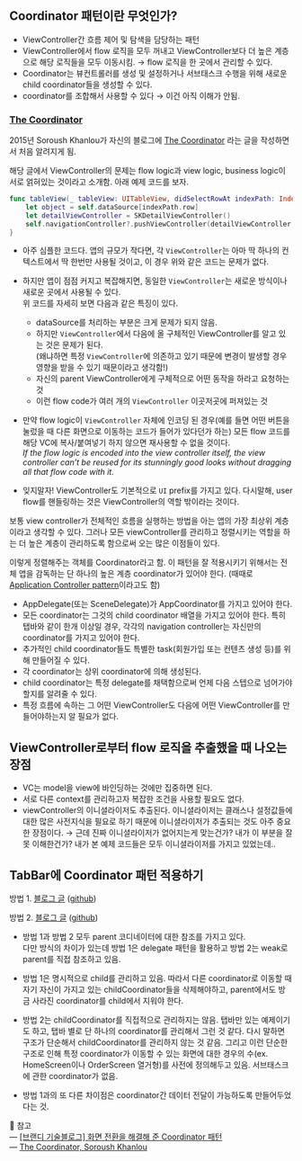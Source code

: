 ## Coordinator 패턴이란 무엇인가?

- ViewController간 흐름 제어 및 탐색을 담당하는 패턴
- ViewController에서 flow 로직을 모두 꺼내고 ViewController보다 더 높은 계층으로 해당 로직들을 모두 이동시킴. → flow 로직을 한 곳에서 관리할 수 있다.
- Coordinator는 뷰컨트롤러를 생성 및 설정하거나 서브태스크 수행을 위해 새로운 child coordinator들을 생성할 수 있다.
- coordinator를 조합해서 사용할 수 있다 → 이건 아직 이해가 안됨.

### [The Coordinator](https://khanlou.com/2015/01/the-coordinator/)

2015년 Soroush Khanlou가 자신의 블로그에 [The Coordinator](https://khanlou.com/2015/01/the-coordinator/) 라는 글을 작성하면서 처음 알려지게 됨.

해당 글에서 ViewController의 문제는 flow logic과 view logic, business logic이 서로 얽혀있는 것이라고 소개함. 아래 예제 코드를 보자.

```swift
func tableView(_ tableView: UITableView, didSelectRowAt indexPath: IndexPath) {
	let object = self.dataSource[indexPath.row]
	let detailViewController = SKDetailViewController()
    self.navigationController?.pushViewController(detailViewController, animated: true)
}
```

- 아주 심플한 코드다. 앱의 규모가 작다면, 각 `ViewController`는 아마 딱 하나의 컨텍스트에서 딱 한번만 사용될 것이고, 이 경우 위와 같은 코드는 문제가 없다.
- 하지만 앱이 점점 커지고 복잡해지면, 동일한 `ViewController`는 새로운 방식이나 새로운 곳에서 사용될 수 있다.   
위 코드를 자세히 보면 다음과 같은 특징이 있다.   

    - dataSource를 처리하는 부분은 크게 문제가 되지 않음.
    - 하지만 `ViewController`에서 다음에 올 구체적인 ViewController를 알고 있는 것은 문제가 된다.   
    (왜냐하면 특정 `ViewController`에 의존하고 있기 때문에 변경이 발생할 경우 영향을 받을 수 있기 때문이라고 생각함!)
    - 자신의 parent ViewController에게 구체적으로 어떤 동작을 하라고 요청하는 것
    - 이런 flow code가 여러 개의 `ViewController` 이곳저곳에 퍼져있는 것

- 만약 flow logic이 `ViewController` 자체에 인코딩 된 경우(예를 들면 어떤 버튼을 눌렀을 때 다른 화면으로 이동하는 코드가 들어가 있다던가 하는) 모든 flow 코드를 해당 VC에 복사/붙여넣기 하지 않으면 재사용할 수 없을 것이다.   
*If the flow logic is encoded into the view controller itself, the view controller can’t be reused for its stunningly good looks without dragging all that flow code with it.*
- 잊지말자! ViewController도 기본적으로 `UI` prefix를 가지고 있다. 다시말해, user flow를 핸들링하는 것은 ViewController의 역할 밖이라는 것이다.


보통 view controller가 전체적인 흐름을 실행하는 방법을 아는 앱의 가장 최상위 계층이라고 생각할 수 있다. 그러나 모든 viewController를 관리하고 정렬시키는 역할을 하는 더 높은 계층이 관리하도록 함으로써 오는 많은 이점들이 있다.

이렇게 정렬해주는 객체를 Coordinator라고 함. 이 패턴을 잘 적용시키기 위해서는 전체 앱을 감독하는 단 하나의 높은 계층 coordinator가 있어야 한다. (때때로 [Application Controller pattern](https://martinfowler.com/eaaCatalog/applicationController.html)이라고도 함)

- AppDelegate(또는 SceneDelegate)가 AppCoordinator를 가지고 있어야 한다.
- 모든 coordinator는 그것의 child coordinator 배열을 가지고 있어야 한다. 특히 탭바와 같이 한개 이상일 경우, 각각의 navigation controller는 자신만의 coordinator를 가지고 있어야 한다.
- 추가적인 child coordinator들도 특별한 task(회원가입 또는 컨텐츠 생성 등)를 위해 만들어질 수 있다.
- 각 coordinator는 상위 coordinator에 의해 생성된다.
- child coordinator는 특정 delegate를 채택함으로써 언제 다음 스텝으로 넘어가야할지를 알려줄 수 있다.
- 특정 흐름에 속하는 그 어떤 ViewController도 다음에 어떤 ViewController를 만들어야하는지 알 필요가 없다.

## ViewController로부터 flow 로직을 추출했을 때 나오는 장점

- VC는 model을 view에 바인딩하는 것에만 집중하면 된다.
- 서로 다른 context를 관리하고자 복잡한 조건을 사용할 필요도 없다.
- viewController의 이니셜라이저도 추출된다. 이니셜라이저는 클래스나 설정값들에 대한 많은 사전지식을 필요로 하기 때문에 이니셜라이저가 추출되는 것도 아주 중요한 장점이다. → 근데 진짜 이니셜라이저가 없어지는게 맞는건가? 내가 이 부분을 잘못 이해한건가? 내가 본 예제 코드들은 모두 이니셜라이저를 가지고 있었는데..

## TabBar에 Coordinator 패턴 적용하기
방법 1. [블로그 글](https://somevitalyz123.medium.com/coordinator-pattern-with-tab-bar-controller-33e08d39d7d) ([github](https://github.com/Vitalyz123/CoordinatorTabBarFlow))

방법 2. [블로그 글](https://holyswift.app/coordinators-and-tab-bars-a-love-story) ([github](https://github.com/leopug/CoordinatorTabbbarStudy))

- 방법 1과 방법 2 모두 parent 코디네이터에 대한 참조를 가지고 있다.    
다만 방식의 차이가 있는데 방법 1은 delegate 패턴을 활용하고 방법 2는 weak로 parent를 직접 참조하고 있음.

- 방법 1은 명시적으로 child를 관리하고 있음. 따라서 다른 coordinator로 이동할 때 자기 자신이 가지고 있는 childCoordinator들을 삭제해야하고, parent에서도 방금 사라진 coordinator를 child에서 지워야 한다.

- 방법 2는 childCoordinator를 직접적으로 관리하지는 않음. 탭바만 있는 예제이기도 하고, 탭바 별로 단 하나의 coordinator를 관리해서 그런 것 같다. 다시 말하면 구조가 단순해서 childCoordinator를 관리하지 않는 것 같음. 그리고 이런 단순한 구조로 인해 특정 coordinator가 이동할 수 있는 화면에 대한 경우의 수(ex. HomeScreen이나 OrderScreen 열거형)를 사전에 정의해두고 있음. 서브태스크에 관한 coordinator가 없음.

- 방법 1과의 또 다른 차이점은 coordinator간 데이터 전달이 가능하도록 만들어두었다는 것.


👀  참고   
— [[브랜디 기술블로그] 화면 전환을 해결해 준 Coordinator 패턴](http://labs.brandi.co.kr/2020/06/16/kimjh.html)   
— [The Coordinator, Soroush Khanlou](https://khanlou.com/2015/01/the-coordinator/)   